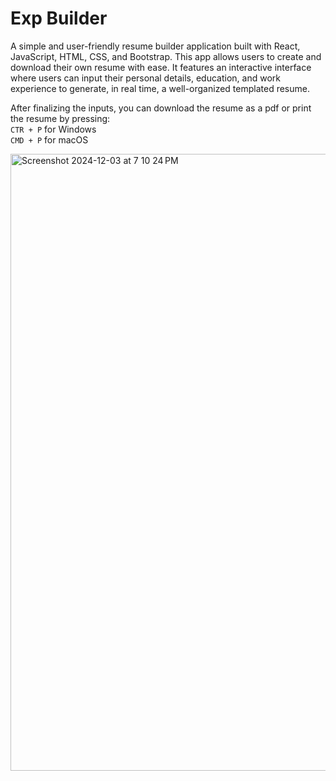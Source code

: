 # Exp Builder

A simple and user-friendly resume builder application built with React, JavaScript, HTML, CSS, and Bootstrap. This app allows users to create and download their own resume with ease. It features an interactive interface where users can input their personal details, education, and work experience to generate, in real time, a well-organized templated resume. 

After finalizing the inputs, you can download the resume as a pdf or print the resume by pressing: <br/>
```CTR + P``` for Windows <br/>
```CMD + P``` for macOS <br/>

<img width="987" alt="Screenshot 2024-12-03 at 7 10 24 PM" src="https://github.com/user-attachments/assets/db78edaf-e5fb-48be-a757-fa9454a6ca49">


